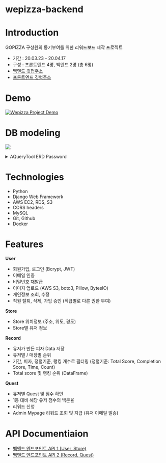 # wepizza-backend

# Introduction
GOPIZZA 구성원의 동기부여를 위한 리워드보드 제작 프로젝트
- 기간 : 20.03.23 - 20.04.17
- 구성 : 프론트엔드 4명, 백엔드 2명 (총 6명)
- [백엔드 깃헙주소](https://github.com/hong-dev/wepizza-backend)
- [프론트엔드 깃헙주소](https://github.com/akiakma/gopizza)

# Demo
[![Wepizza Project Demo](https://user-images.githubusercontent.com/53142539/79748620-b3769b00-8348-11ea-9266-4b56ddaa95e0.png)](https://youtu.be/RD1Ucct_ahg)

# DB modeling
[![](https://images.velog.io/images/k904808/post/7075edfc-b073-4602-9102-816cd533cb08/image.png)](https://aquerytool.com:443/aquerymain/index/?rurl=4f526639-8448-4975-801c-848ca8c62a2c)
<details>
  <summary>AQueryTool ERD Password</summary>
[ 01w7qb ]
</details>

# Technologies
- Python
- Django Web Framework
- AWS EC2, RDS, S3
- CORS headers
- MySQL
- Git, Github
- Docker
&nbsp;
&nbsp;

# Features
**User**
- 회원가입, 로그인 (Bcrypt, JWT)
- 이메일 인증
- 비밀번호 재발급
- 이미지 업로드 (AWS S3, boto3, Pillow, BytesIO)
- 개인정보 조회, 수정
- 직원 탈퇴, 삭제, 가입 승인 (직급별로 다른 권한 부여)
&nbsp;

**Store**
- Store 위치정보 (주소, 위도, 경도)
- Store별 유저 정보
&nbsp;

**Record**
- 유저가 만든 피자 Data 저장
- 유저별 / 매장별 순위
- 기간, 피자, 정렬기준, 랭킹 개수로 필터링
  (정렬기준: Total Score, Completion Score, Time, Count)
- Total score 및 랭킹 순위 (DataFrame)
&nbsp;

**Quest**
- 유저별 Quest 및 점수 확인
- 1등 대비 해당 유저 점수의 백분율
- 리워드 신청
- Admin Mypage 리워드 조회 및 지급 (유저 이메일 발송)
&nbsp;

# API Documentiaion
- [백엔드 엔드포인트 API 1 (User, Store)](https://documenter.getpostman.com/view/10398655/SzezbB9y?version=latest)
- [백엔드 엔드포인트 API 2 (Record, Quest)](https://documenter.getpostman.com/view/10398655/Szf6Wnsu?version=latest)
&nbsp;
&nbsp;

